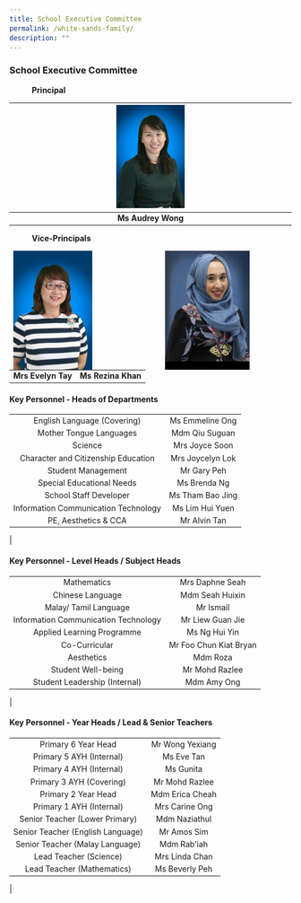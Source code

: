 ```yaml
---
title: School Executive Committee
permalink: /white-sands-family/
description: ""
---
```

### **School Executive Committee**

<figure>
<figcaption><strong>  Principal
	</strong></figcaption>
</figure>

| <img src="/images/princpal.jpg" style="width:25%"> |
|:---:|
| **Ms Audrey Wong** |

<figure>
<figcaption><strong>  Vice-Principals
	</strong></figcaption>
</figure>

<img src="/images/viceprincipal1.jpg" style="width:30%;margin-right:75px;" align = "right">
<img src="/images/viceprincipal.jpg" style="width:28%;margin-right:130px;" align = "right">

<br clear="left"><br clear="left">
<br clear="left"><br clear="left">

| | |
|:---:|:---:|
| **Mrs Evelyn Tay** | **Ms Rezina Khan** |

#### **Key Personnel - Heads of Departments**

|  |  |
|:---:|:---:|
| English Language (Covering) | Ms Emmeline Ong |
| Mother Tongue Languages | Mdm Qiu Suguan |
| Science | Mrs Joyce Soon |
| Character and Citizenship Education | Mrs Joycelyn Lok |
| Student Management | Mr Gary Peh |
| Special Educational Needs | Ms Brenda Ng |
| School Staff Developer | Ms Tham Bao Jing |
| Information Communication Technology | Ms Lim Hui Yuen |
| PE, Aesthetics & CCA | Mr Alvin Tan |
|

#### **Key Personnel - Level Heads / Subject Heads**

|  |  |
|:---:|:---:|
| Mathematics | Mrs Daphne Seah |
| Chinese Language | Mdm Seah Huixin |
| Malay/ Tamil Language | Mr Ismail |
| Information Communication Technology | Mr Liew Guan Jie |
| Applied Learning Programme | Ms Ng Hui Yin |
| Co-Curricular | Mr Foo Chun Kiat Bryan |
| Aesthetics | Mdm Roza |
| Student Well-being | Mr Mohd Razlee |
| Student Leadership (Internal) | Mdm Amy Ong |
|

#### **Key Personnel - Year Heads / Lead & Senior Teachers**

|  |  |
|:---:|:---:|
| Primary 6 Year Head | Mr Wong Yexiang |
| Primary 5 AYH (Internal) | Ms Eve Tan |
| Primary 4 AYH (Internal) | Ms Gunita |
| Primary 3 AYH (Covering)  | Mr Mohd Razlee  |
| Primary 2 Year Head | Mdm Erica Cheah |
| Primary 1 AYH (Internal) | Mrs Carine Ong |
| Senior Teacher (Lower Primary) | Mdm Naziathul |
| Senior Teacher (English Language) | Mr Amos Sim |
| Senior Teacher (Malay Language) | Mdm Rab'iah |
| Lead Teacher (Science) | Mrs Linda Chan |
| Lead Teacher (Mathematics) | Ms Beverly Peh |
|